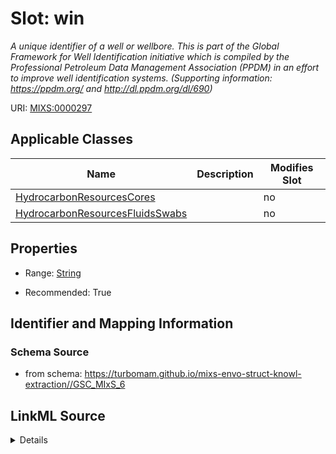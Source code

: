 # Slot: win


_A unique identifier of a well or wellbore. This is part of the Global Framework for Well Identification initiative which is compiled by the Professional Petroleum Data Management Association (PPDM) in an effort to improve well identification systems. (Supporting information: https://ppdm.org/ and http://dl.ppdm.org/dl/690)_



URI: [MIXS:0000297](https://w3id.org/mixs/0000297)



<!-- no inheritance hierarchy -->




## Applicable Classes

| Name | Description | Modifies Slot |
| --- | --- | --- |
[HydrocarbonResourcesCores](HydrocarbonResourcesCores.md) |  |  no  |
[HydrocarbonResourcesFluidsSwabs](HydrocarbonResourcesFluidsSwabs.md) |  |  no  |







## Properties

* Range: [String](String.md)

* Recommended: True





## Identifier and Mapping Information







### Schema Source


* from schema: https://turbomam.github.io/mixs-envo-struct-knowl-extraction//GSC_MIxS_6




## LinkML Source

<details>
```yaml
name: win
description: 'A unique identifier of a well or wellbore. This is part of the Global
  Framework for Well Identification initiative which is compiled by the Professional
  Petroleum Data Management Association (PPDM) in an effort to improve well identification
  systems. (Supporting information: https://ppdm.org/ and http://dl.ppdm.org/dl/690)'
title: well identification number
notes:
- identifier
- number
from_schema: https://turbomam.github.io/mixs-envo-struct-knowl-extraction//GSC_MIxS_6
rank: 1000
slot_uri: MIXS:0000297
multivalued: false
alias: win
domain_of:
- HydrocarbonResourcesCores
- HydrocarbonResourcesFluidsSwabs
range: string
recommended: true

```
</details>